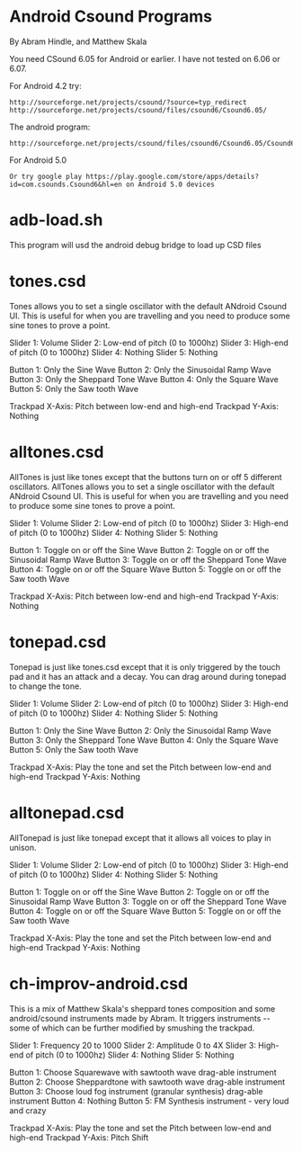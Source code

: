 Android Csound Programs
=======================

By Abram Hindle, and Matthew Skala

You need CSound 6.05 for Android or earlier. I have not tested on 6.06 or 6.07.

For Android 4.2 try:

    http://sourceforge.net/projects/csound/?source=typ_redirect
    http://sourceforge.net/projects/csound/files/csound6/Csound6.05/

The android program:

    http://sourceforge.net/projects/csound/files/csound6/Csound6.05/Csound6.apk/download

For Android 5.0

    Or try google play https://play.google.com/store/apps/details?id=com.csounds.Csound6&hl=en on Android 5.0 devices

adb-load.sh
===========

This program will usd the android debug bridge to load up CSD files 

tones.csd
=========

Tones allows you to set a single oscillator with the default ANdroid Csound UI. This is useful for when you are travelling and you need to produce some sine tones to prove a point.

Slider 1: Volume
Slider 2: Low-end of pitch (0 to 1000hz)
Slider 3: High-end of pitch (0 to 1000hz)
Slider 4: Nothing
Slider 5: Nothing

Button 1: Only the Sine Wave
Button 2: Only the Sinusoidal Ramp Wave
Button 3: Only the Sheppard Tone Wave
Button 4: Only the Square Wave
Button 5: Only the Saw tooth Wave

Trackpad X-Axis: Pitch between low-end and high-end
Trackpad Y-Axis: Nothing

alltones.csd
============

AllTones is just like tones except that the buttons turn on or off 5 different oscillators. AllTones allows you to set a single oscillator with the default ANdroid Csound UI. This is useful for when you are travelling and you need to produce some sine tones to prove a point.

Slider 1: Volume
Slider 2: Low-end of pitch (0 to 1000hz)
Slider 3: High-end of pitch (0 to 1000hz)
Slider 4: Nothing
Slider 5: Nothing

Button 1: Toggle on or off the Sine Wave
Button 2: Toggle on or off the Sinusoidal Ramp Wave
Button 3: Toggle on or off the Sheppard Tone Wave
Button 4: Toggle on or off the Square Wave
Button 5: Toggle on or off the Saw tooth Wave

Trackpad X-Axis: Pitch between low-end and high-end
Trackpad Y-Axis: Nothing

tonepad.csd
===========

Tonepad is just like tones.csd except that it is only triggered by the touch pad and it has an attack and a decay. You can drag around during tonepad to change the tone.

Slider 1: Volume
Slider 2: Low-end of pitch (0 to 1000hz)
Slider 3: High-end of pitch (0 to 1000hz)
Slider 4: Nothing
Slider 5: Nothing

Button 1: Only the Sine Wave
Button 2: Only the Sinusoidal Ramp Wave
Button 3: Only the Sheppard Tone Wave
Button 4: Only the Square Wave
Button 5: Only the Saw tooth Wave

Trackpad X-Axis: Play the tone and set the Pitch between low-end and high-end
Trackpad Y-Axis: Nothing


alltonepad.csd
===========

AllTonepad is just like tonepad except that it allows all voices to play in unison.

Slider 1: Volume
Slider 2: Low-end of pitch (0 to 1000hz)
Slider 3: High-end of pitch (0 to 1000hz)
Slider 4: Nothing
Slider 5: Nothing

Button 1: Toggle on or off the Sine Wave
Button 2: Toggle on or off the Sinusoidal Ramp Wave
Button 3: Toggle on or off the Sheppard Tone Wave
Button 4: Toggle on or off the Square Wave
Button 5: Toggle on or off the Saw tooth Wave

Trackpad X-Axis: Play the tone and set the Pitch between low-end and high-end
Trackpad Y-Axis: Nothing

ch-improv-android.csd
=====================

This is a mix of Matthew Skala's sheppard tones composition and some android/csound instruments made by Abram. It triggers instruments -- some of which can be further modified by smushing the trackpad.


Slider 1: Frequency 20 to 1000
Slider 2: Amplitude 0 to 4X
Slider 3: High-end of pitch (0 to 1000hz)
Slider 4: Nothing
Slider 5: Nothing

Button 1: Choose Squarewave with sawtooth wave drag-able instrument
Button 2: Choose Sheppardtone with sawtooth wave drag-able instrument
Button 3: Choose loud fog instrument (granular synthesis) drag-able instrument
Button 4: Nothing
Button 5: FM Synthesis instrument - very loud and crazy

Trackpad X-Axis: Play the tone and set the Pitch between low-end and high-end
Trackpad Y-Axis: Pitch Shift
